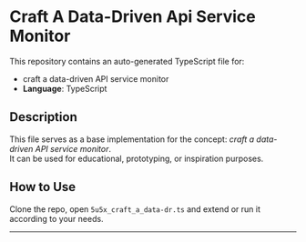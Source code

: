 # Craft A Data-Driven Api Service Monitor

This repository contains an auto-generated TypeScript file for:

- craft a data-driven API service monitor
- **Language**: TypeScript

## Description

This file serves as a base implementation for the concept: *craft a data-driven API service monitor*.  
It can be used for educational, prototyping, or inspiration purposes.

## How to Use

Clone the repo, open `5u5x_craft_a_data-dr.ts` and extend or run it according to your needs.

---


